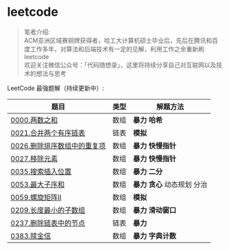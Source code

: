 # leetcode
> 笔者介绍:    
> ACM亚洲区域赛铜牌获得者，哈工大计算机硕士毕业后，先后在腾讯和百度工作多年，对算法和后端技术有一定的见解，利用工作之余重新刷leetcode   
> 欢迎关注微信公众号：「代码随想录」，这里将持续分享自己对互联网以及技术的想法与思考

LeetCode 最强题解（持续更新中）:

|题目 | 类型 | 解题方法 |
|---|---| ---|
|[0000.两数之和](https://github.com/youngyangyang04/leetcode/blob/master/problems/0000.%E4%B8%A4%E6%95%B0%E4%B9%8B%E5%92%8C.md) | 数组|**暴力** **哈希**| 
|[0021.合并两个有序链表](https://github.com/youngyangyang04/leetcode/blob/master/problems/0021.合并两个有序链表.md)  |链表 |**模拟** |
|[0026.删除排序数组中的重复项](https://github.com/youngyangyang04/leetcode/blob/master/problems/0026.删除排序数组中的重复项.md)  |数组 |**暴力** **快慢指针** |
|[0027.移除元素](https://github.com/youngyangyang04/leetcode/blob/master/problems/0027.移除元素.md)  |数组 | **暴力** **快慢指针**|
|[0035.搜索插入位置](https://github.com/youngyangyang04/leetcode/blob/master/problems/0035.搜索插入位置.md) |数组 | **暴力** **二分**|
|[0053.最大子序和](https://github.com/youngyangyang04/leetcode/blob/master/problems/0053.最大子序和.md) |数组 |**暴力** **贪心** 动态规划 分治|
|[0059.螺旋矩阵II](https://github.com/youngyangyang04/leetcode/blob/master/problems/0059.螺旋矩阵II.md) |数组 |**模拟**|
|[0209.长度最小的子数组](https://github.com/youngyangyang04/leetcode/blob/master/problems/0209.长度最小的子数组.md) |数组 | **暴力** **滑动窗口**|
|[0237.删除链表中的节点](https://github.com/youngyangyang04/leetcode/blob/master/problems/0237.删除链表中的节点.md) |链表 | **暴力**|
|[0383.赎金信](https://github.com/youngyangyang04/leetcode/blob/master/problems/0383.赎金信.md) |数组 |**暴力** **字典计数**|


